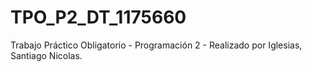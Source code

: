 # TPO_P2_DT_1175660
Trabajo Práctico Obligatorio - Programación 2 -
Realizado por Iglesias, Santiago Nicolas.
